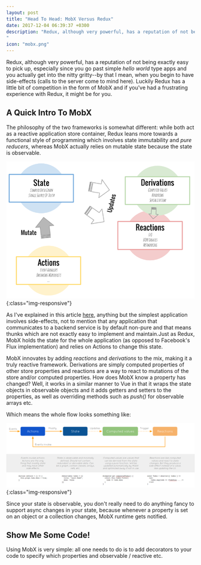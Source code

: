 ```yaml
---
layout: post
title: "Head To Head: MobX Versus Redux"
date: 2017-12-04 06:39:37 +0300
description: "Redux, although very powerful, has a reputation of not being exactly easy to pick up, especially since you go past simple *hello world* type apps and you actually get into the nitty gritty--by that I mean, when you begin to have side-effects (calls to the server come to mind here).
"
icon: "mobx.png"
---
```

Redux, although very powerful, has a reputation of not being exactly easy to pick up, especially since you go past simple *hello world* type apps and you actually get into the nitty gritty--by that I mean, when you begin to have side-effects (calls to the server come to mind here). Luckily Redux has a little bit of competition in the form of MobX and if you've had a frustrating experience with Redux, it might be for you.

## A Quick Intro To MobX

The philosophy of the two frameworks is somewhat different: while both act as a reactive application store container, Redux leans more towards a functional style of programming which involves state immutability and *pure reducers*, whereas MobX actually relies on mutable state because the state is observable.

![image-title-here](/images/mobx-overview.png){:class="img-responsive"}

As I've explained in this article [here](/redux-async-flow), anything but the simplest application involves side-effects, not to mention that any application that communicates to a backend service is by default non-pure and that means thunks which are not exactly easy to implement and maintain.Just as Redux, MobX holds the state for the whole application (as opposed to Facebook's Flux implementation) and relies on Actions to change this state.

MobX innovates by adding *reactions* and *derivations* to the mix, making it a truly reactive framework. Derivations are simply computed properties of other store properties and reactions are a way to react to mutations of the store and/or computed properties. How does MobX know a property has changed? Well, it works in a similar manner to Vue in that it wraps the state objects in observable objects and it adds getters and setters to the properties, as well as overriding methods such as *push()* for observable arrays etc.

Which means the whole flow looks something like:

![image-title-here](/images/mobx-flow.png){:class="img-responsive"}

Since your state is observable, you don't really need to do anything fancy to support async changes in your state, because whenever a property is set on an object or a collection changes, MobX runtime gets notified.

## Show Me Some Code!
Using MobX is very simple: all one needs to do is to add decorators to your code to specify which properties and observable / reactive etc.
